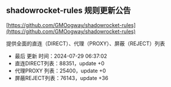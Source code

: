 ## shadowrocket-rules 规则更新公告

[https://github.com/GMOogway/shadowrocket-rules](https://github.com/GMOogway/shadowrocket-rules)

提供全面的直连（DIRECT）、代理（PROXY）、屏蔽（REJECT）列表
- 最后 更新 时间：2024-07-29 06:37:02
- 直连DIRECT列表：88351，update +0
- 代理PROXY 列表：25400，update +0
- 屏蔽REJECT列表：76143，update +36